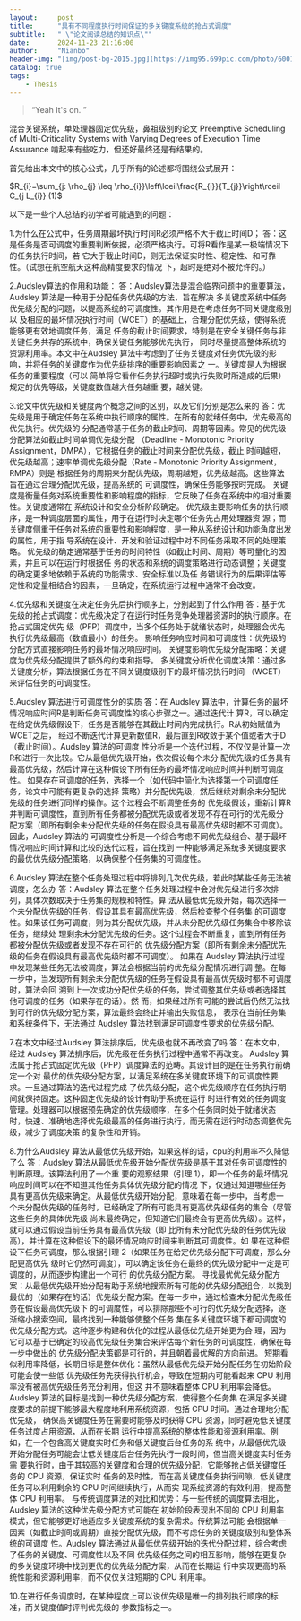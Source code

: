```yaml
---
layout:     post
title:      "具有不同程度执行时间保证的多关键度系统的抢占式调度"
subtitle:   " \"论文阅读总结的知识点\""
date:       2024-11-23 21:16:00
author:     "Nianbo"
header-img: "[img/post-bg-2015.jpg](https://img95.699pic.com/photo/60013/6946.jpg_wh860.jpg)"
catalog: true
tags:
    - Thesis
---
```


> “Yeah It's on. ”

混合关键系统，单处理器固定优先级，鼻祖级别的论文
Preemptive Scheduling of Multi-Criticality Systems with Varying Degrees of Execution Time Assurance
啃起来有些吃力，但还好最终还是有结果的。

首先给出本文中的核心公式，几乎所有的论述都将围绕公式展开：

 $R_{i}=\sum_{j: \rho_{j} \leq \rho_{i}}\left\lceil\frac{R_{i}}{T_{j}}\right\rceil C_{j L_{i}} (1)$

以下是一些个人总结的初学者可能遇到的问题：

1.为什么在公式中，任务周期最坏执行时间R必须严格不大于截止时间D；
  答：这是任务是否可调度的重要判断依据，必须严格执行。可将R看作是某一极端情况下的任务执行时间，若 
      它大于截止时间D，则无法保证实时性、稳定性、和可靠性。（试想在航空航天这种高精度要求的情况 
      下，超时是绝对不被允许的。）

2.Audsley算法的作用和功能：
  答：Audsley算法是混合临界问题中的重要算法，Audsley 算法是一种用于分配任务优先级的方法，旨在解决 
      多关键度系统中任务优先级分配的问题，以提高系统的可调度性。其作用是在考虑任务不同关键度级别以 
      及相应的最坏情况执行时间（WCET）的基础上，合理分配优先级，使得系统能够更有效地调度任务，满足 
      任务的截止时间要求，特别是在安全关键任务与非关键任务共存的系统中，确保关键任务能够优先执行， 
      同时尽量提高整体系统的资源利用率。本文中在Audsley 算法中考虑到了任务关键度对任务优先级的影 
      响，并将任务的关键度作为优先级排序的重要影响因素之 一。关键度是人为根据任务的重要程度（可以 
      简单将它看作任务执行超时或执行失败时所造成的后果）规定的优先等级，关键度数值越大任务越重 
      要，越关键。

3.论文中优先级和关键度两个概念之间的区别，以及它们分别是怎么来的
  答：优先级是用于确定任务在系统中执行顺序的属性。在所有的就绪任务中，优先级高的优先执行。优先级的 
      分配通常基于任务的截止时间、周期等因素。常见的优先级分配算法如截止时间单调优先级分配 
     （Deadline - Monotonic Priority Assignment，DMPA），它根据任务的截止时间来分配优先级，截止 
      时间越短，优先级越高；速率单调优先级分配（Rate - Monotonic Priority Assignment，RMPA）则是 
      根据任务的周期来分配优先级，周期越短，优先级越高。这些算法旨在通过合理分配优先级，提高系统的 
      可调度性，确保任务能够按时完成。
      关键度是衡量任务对系统重要性和影响程度的指标，它反映了任务在系统中的相对重要性。关键度通常在 
      系统设计和安全分析阶段确定。
      优先级主要影响任务的执行顺序，是一种调度层面的属性，用于在运行时决定哪个任务先占用处理器资 
      源；而关键度侧重于任务对系统的重要性和影响程度，是一种从系统设计和功能角度出发的属性，用于指 
      导系统在设计、开发和验证过程中对不同任务采取不同的处理策略。
      优先级的确定通常基于任务的时间特性（如截止时间、周期）等可量化的因素，并且可以在运行时根据任 
      务的状态和系统的调度策略进行动态调整；关键度的确定更多地依赖于系统的功能需求、安全标准以及任 
      务错误行为的后果评估等定性和定量相结合的因素，一旦确定，在系统运行过程中通常不会改变。
      
4.优先级和关键度在决定任务先后执行顺序上，分别起到了什么作用
  答：基于优先级的抢占式调度：优先级决定了在运行时任务竞争处理器资源时的执行顺序。在抢占式固定优先 
      级（PFP）调度中，当多个任务处于就绪状态时，处理器会优先执行优先级最高（数值最小）的任务。
      影响任务响应时间和可调度性：优先级的分配方式直接影响任务的最坏情况响应时间。
      关键度影响优先级分配策略：关键度为优先级分配提供了额外的约束和指导。
      多关键度分析优化调度决策：通过多关键度分析，算法根据任务在不同关键度级别下的最坏情况执行时间 
     （WCET）来评估任务的可调度性。
     
5.Audsley 算法进行可调度性分的实质
  答：在 Audsley 算法中，计算任务的最坏情况响应时间R是判断任务可调度性的核心步骤之一。通过迭代计 
      算R，可以确定在给定优先级假设下，任务是否能够在其截止时间内完成执行。R从初始赋值为WCET之后， 
      经过不断迭代计算更新数值R，最后直到R收敛于某个值或者大于D（截止时间）。Audsley 算法的可调度 
      性分析是一个迭代过程，不仅仅是计算一次R和进行一次比较。它从最低优先级开始，依次假设每个未分 
      配优先级的任务具有最高优先级，然后计算在这种假设下所有任务的最坏情况响应时间并判断可调度性。 
      如果存在可调度的任务，选择一个（如代码中简化为选择第一个可调度任务，论文中可能有更复杂的选择 
      策略）并分配优先级，然后继续对剩余未分配优先级的任务进行同样的操作。这个过程会不断调整任务的 
      优先级假设，重新计算R并判断可调度性，直到所有任务都被分配优先级或者发现不存在可行的优先级分 
      配方案（即所有剩余未分配优先级的任务在假设具有最高优先级时都不可调度）。因此，Audsley 算法的 
      可调度性分析是一个综合考虑不同优先级组合、基于最坏情况响应时间计算和比较的迭代过程，旨在找到 
      一种能够满足系统多关键度要求的最优优先级分配策略，以确保整个任务集的可调度性。
      
6.Audsley 算法在整个任务处理过程中将排列几次优先级，若此时某些任务无法被调度，怎么办
  答：Audsley 算法在整个任务处理过程中会对优先级进行多次排列，具体次数取决于任务集的规模和特性。算 
      法从最低优先级开始，每次选择一个未分配优先级的任务，假设其具有最高优先级，然后检查整个任务集 
      的可调度性。如果该任务可调度，则为其分配优先级，并从未分配优先级任务集合中移除该任务，继续处 
      理剩余未分配优先级的任务。这个过程会不断重复，直到所有任务都被分配优先级或者发现不存在可行的 
      优先级分配方案（即所有剩余未分配优先级的任务在假设具有最高优先级时都不可调度）。
      如果在 Audsley 算法执行过程中发现某些任务无法被调度，算法会根据当前的优先级分配情况进行调 
      整。在每一步中，当发现所有剩余未分配优先级的任务在假设具有最高优先级时都不可调度时，算法会回 
      溯到上一次成功分配优先级的任务，尝试调整其优先级或者选择其他可调度的任务（如果存在的话）。然 
      而，如果经过所有可能的尝试后仍然无法找到可行的优先级分配方案，算法最终会终止并输出失败信息， 
      表示在当前任务集和系统条件下，无法通过 Audsley 算法找到满足可调度性要求的优先级分配。
      
7.在本文中经过Audsley 算法排序后，优先级也就不再改变了吗
  答：在本文中，经过 Audsley 算法排序后，优先级在任务执行过程中通常不再改变。
      Audsley 算法属于抢占式固定优先级（PFP）调度算法的范畴。其设计目的是在任务执行前确定一个对 
      最优的优先级分配方案，以满足系统在多关键度环境下的可调度性要求。一旦通过算法的迭代过程完成 
      了优先级分配，这个优先级顺序在任务执行期间就保持固定。这种固定优先级的设计有助于系统在运行 
      时进行有效的任务调度管理。处理器可以根据预先确定的优先级顺序，在多个任务同时处于就绪状态 
      时，快速、准确地选择优先级最高的任务进行执行，而无需在运行时动态调整优先级，减少了调度决策 
      的复杂性和开销。

8.为什么Audsley 算法从最低优先级开始，如果这样的话，cpu的利用率不久降低了么
  答：Audsley 算法从最低优先级开始分配优先级是基于其对任务可调度性的判断原理。该算法利用了一个重 
     要的观察结果（引理 1），即一个任务的最坏情况响应时间可以在不知道其他任务具体优先级分配的情况 
     下，仅通过知道哪些任务具有更高优先级来确定。从最低优先级开始分配，意味着在每一步中，当考虑一 
     个未分配优先级的任务时，已经确定了所有可能具有更高优先级任务的集合（尽管这些任务的具体优先级 
     尚未最终确定，但知道它们最终会有更高优先级）。这样，就可以通过假设当前任务具有最高优先级（即 
     比所有未分配优先级的任务优先级高），并计算在这种假设下的最坏情况响应时间来判断其可调度性。如 
     果在这种假设下任务可调度，那么根据引理 2（如果任务在给定优先级分配下可调度，那么分配更高优先 
     级时它仍然可调度），可以确定该任务在最终的优先级分配中一定是可调度的，从而逐步构建出一个可行 
     的优先级分配方案。
     寻找最优优先级分配方案：从最低优先级开始分配有助于系统地搜索所有可能的优先级分配组合，以找到 
     最优的（如果存在的话）优先级分配方案。在每一步中，通过检查未分配优先级任务在假设最高优先级下 
     的可调度性，可以排除那些不可行的优先级分配选择，逐渐缩小搜索空间，最终找到一种能够使整个任务 
     集在多关键度环境下都可调度的优先级分配方式。这种逐步构建和优化的过程从最低优先级开始更为合 
     理，因为它可以基于已确定的较高优先级任务集合来评估每个新任务的可调度性，确保在每一步中做出的 
     优先级分配决策都是可行的，并且朝着最优解的方向前进。
     短期看似利用率降低，长期目标是整体优化：虽然从最低优先级开始分配任务在初始阶段可能会使一些低 
     优先级任务先获得执行机会，导致在短期内可能看起来 CPU 利用率没有被高优先级任务充分利用，但这 
     并不意味着整体 CPU 利用率会降低。Audsley 算法的目标是找到一种优先级分配方案，使得整个任务集 
     在满足多关键度要求的前提下能够最大程度地利用系统资源，包括 CPU 时间。通过合理地分配优先级， 
     确保高关键度任务在需要时能够及时获得 CPU 资源，同时避免低关键度任务过度占用资源，从而在长期 
     运行中提高系统的整体性能和资源利用率。例如，在一个包含高关键度实时任务和低关键度后台任务的系 
     统中，从最低优先级开始分配任务可能会让低关键度后台任务先执行一段时间，但当高关键度实时任务需 
     要执行时，由于其较高的关键度和合理的优先级分配，它能够抢占低关键度任务的 CPU 资源，保证实时 
     任务的及时性，而在高关键度任务执行间隙，低关键度任务可以利用剩余的 CPU 时间继续执行，从而实 
     现系统资源的有效利用，提高整体 CPU 利用率。
     与传统调度算法的对比和优势：与一些传统的调度算法相比，Audsley 算法的这种优先级分配方式可能在 
     初始阶段表现出不同的 CPU 利用率模式，但它能够更好地适应多关键度系统的复杂需求。传统算法可能 
     会根据单一因素（如截止时间或周期）直接分配优先级，而不考虑任务的关键度级别和整体系统的可调度 
     性。Audsley 算法通过从最低优先级开始的迭代分配过程，综合考虑了任务的关键度、可调度性以及不同 
     优先级任务之间的相互影响，能够在更复杂的多关键度环境中找到更优的优先级分配方案，从而在长期运 
     行中实现更高的系统性能和资源利用率，而不仅仅关注短期的 CPU 利用率。

10.在进行任务调度时，在某种程度上可以说优先级是唯一的排列执行顺序的标准，而关键度值时评判优先级的 
   参数指标之一。
